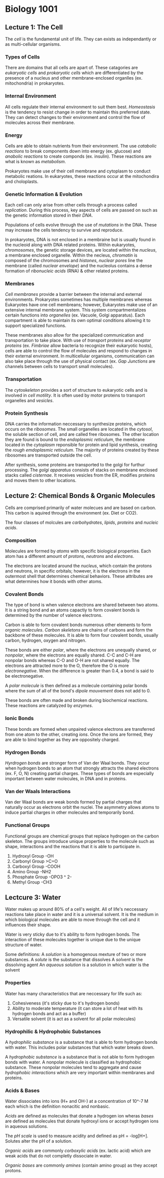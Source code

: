 # Biology 1001

## Lecture 1: The Cell
The *cell* is the fundamental unit of life. They can exists as independantly or as multi-cellular organisms.  

### Types of Cells
There are domains that all cells are apart of. These catagories are *eukaryotic cells* and *prokaryotic cells* which are differentiated by the presence of a nucleus and other membrane-enclosed organlles (ex. mitochondria) in prokaryotes.

### Internal Environment
All cells regulate their internal environment to suit them best. *Homeostasis* is the tendency to resist change in order to maintain this preferred state. They can detect changes to their environment and control the flow of molecules across their membrane.

### Energy
Cells are able to obtain nutrients from their environment. The use *catabolic reactions* to break components down into energy (ex. glucose) and *anabolic reactions* to create componds (ex. insulin). These reactions are what is known as *metabolism*.

Prokaryotes make use of their cell membrane and cytoplasm to conduct metabolic reations. In eukaryotes, these reactions occur at the mitochondira and choloplasts.

### Genetic Information & Evolution
Each cell can only arise from other cells through a process called *replication*. During this process, key aspects of cells are passed on such as the genetic information stored in their *DNA*.

Populations of cells evolve through the use of *mutations* in the DNA. These may increase the cells tendency to survive and reproduce.

In prokaryotes, DNA is not enclosed in a membraine but is usually found in the nucleoid along with DNA related proteins. Within eukaryotes, *chromosomes*, the genetic storage devices, are located within the *nucleus*, a membrane enclosed organelle. Within the necleus, *chromatin* is composed of the chromosomes and *histones*, *nuclear pores* line the membrane (called *nuclear envelope*) and the nucleolus contains a dense formation of *ribonucleic acids* (RNA) & other related proteins.

### Membranes
*Cell membranes* provide a barrier between the internal and external environments. Prokaryotes sometimes has multiple membranes whereas Eukaryotes have one cell membreans; however, Eukaryotes make use of an extensive internal membrane system. This system compartmentalizes certain functions into *organelles* (ex. Vacuole, Golgi apparatus). Each compartment is able to maintain its own optimal conditions allowing it to support specialized functions.

These membranes also allow for the specialized communication and transportation to take place. With use of *transport proteins* and *receptor proteins* (ex. *Fimbriae* allow bacteria to recognize their eukaryotic hosts), cells are able to control the flow of molecules and respond to changes in their external environment. In multicellular organisms, communication can also take place through the use of physical contact (ex. *Gap Junctions* are channels between cells to transport small molecules).

### Transportation
The *cytoskeleton* provides a sort of structure to eukaryotic cells and is involved in *cell motility*. It is often used by motor proteins to transport organelles and *vesicles*.

### Protein Synthesis
DNA carries the information neccessary to synthesize proteins, which occurs on the *ribosomes*. The small organelles are located in the *cytosol*, the soluble section of cell, and are called free ribosomes. The other location they are found is bound to the *endoplasmic reticulum*, the membrane located in the *cytoplasm* reponsible for protein and lipid synthesis, creating the *rough emdoplasmic reticulum*. The majority of proteins created by these ribosomes are transported outside the cell.

After synthesis, some proteins are transported to the golgi for furthur processing. The *golgi apparatus* consists of stacks on membrane enclosed stacks called *cisternae*. It receives vesicles from the ER, modifies proteins and moves them to other locations.

## Lecture 2: Chemical Bonds & Organic Molecules
Cells are comprised primarily of water molecues and are based on carbon. This carbon is aquired through the environment (ex. Diet or CO2).

The four classes of molcules are *carbohydrates*, *lipids*, *proteins* and *nucleic acids*.

### Composition
Molecules are formed by *atoms* with specific biological properties. Each atom has a different amount of *protons*, *neutrons* and *electrons*.

The electrons are located around the *nucleus*, which contain the protons and neutrons, in specific orbitals; however, it is the electrons in the outermost shell that determines chemical behaviors. These attributes are what determines how it bonds with other atoms.

### Covalent Bonds
The type of bond is when valence electrons are shared between two atoms. It is a string bond and an atoms capactiy to form covalent bonds is determined by the number of valence electrons.

Carbon is able to form covalent bonds numerous other elements to form *organic molecules*. *Carbon skeletons* are chains of carbons and form the backbone of these molecules. It is able to form four covalent bonds, usually carbon, hydrogen, oxygen and nitrogen. 

These bonds are either *polar*, where the electrons are unequally shared, or *nonpolar*, where the electrons are equally shared. C-C and C-H are nonpolar bonds whereas C-O and O-H are not shared equally. The electrons are attracted more to the O, therefore the O is more *electronegative*. When the difference is greater than 0.4, a bond is said to be electronegative.

A *polar molecule* is then defined as a molecule containing polar bonds where the sum of all of the bond's *dipole mouvement* does not add to 0.

These bonds are often made and broken during biochemical reactions. These reactions are catalyzed by *enzymes*.

### Ionic Bonds
These bonds are formed when unpaired valence electrons are transferred from one atom to the other, creating *ions*. Once the ions are formed, they are able to bind together as they are oppositely charged.

### Hydrogen Bonds
*Hyrdrogen bonds* are stronger form of Van der Waal bonds. They occur when hydrogen bonds to an atom that strongly attracts the shared electrons (ex. F, O, N) creating partial charges. These types of bonds are especially important between water molecules, in DNA and in proteins.

### Van der Waals Interactions
Van der Waal bonds are weak bonds formed by partial charges that naturally occur as electrons orbit the nuclei. The asymmetry allows atoms to induce partial charges in other molecules and temporarily bond.

### Functional Groups
Functional groups are chemical groups that replace hydrogen on the carbon skeleton. The groups introduce unique properties to the molecule such as shape, interactions and the reactions that it is able to participate in.

1. Hydroxyl Group -OH
2. Carbonyl Group >C=O
3. Carboxyl Group -COOH
4. Amino Group -NH2
5. Phosphate Group -OPO3 ^ 2-
6. Methyl Group -CH3

## Lectcure 3: Water
Water makes up around 80% of a cell's weight. All of life's neccessary reactions take place in water and it is a universal solvent. It is the medium in which biological molecules are able to move through the cell and it influences their shape.

Water is very sticky due to it's ability to form hydrogen bonds. The interaction of these molecules together is unique due to the unique structure of water.

Some definitions:
A *solution* is a homogenous mexture of two or more substances.
A *solute* is the substance that dissolves
A *solvent* is the dissolving agent
An *aqueous solution* is a solution in which water is the solvent

### Properties
Water has many characteristics that are neccessary for life such as:
1. Cohesiveness (it's sticky due to it's hydrogen bonds)
2. Ability to moderate temperature (it can store a lot of heat with its hydrogen bonds and act as a buffer)
3. Versatile solvent (it is act as a solvent for all polar molecules)


### Hydrophilic & Hydrophobic Substances
A *hydrophilic substance* is a substance that is able to form hydrogen bonds with water. This includes polar substances that which water breaks down.

A *hydrophobic substance* is a substance that is not able to form hydrogen bonds with water. A nonpolar molecule is classified as hydrophobic substance. These nonpolar molecules tend to aggregate and cause *hydrophobic interactions* which are very important within membranes and proteins.

### Acids & Bases
Water dissociates into ions (H+ and OH-) at a concentration of 10^-7 M each which is the definition nonacitic and nonbasic.

*Acids* are defined as molecules that donate a hydrogen ion wheras *bases* are defined as molecules that donate hydroxyl ions or accept hydrogen ions in aqueous solutions.

The *pH scale* is used to measure acidity and defined as pH = -log[H+]. Solutes alter the pH of a solution.

*Organic acids* are commonly *corboxylic acids* (ex. lactic acid) which are weak acids that do not completly dissociate in water.

*Organic bases* are commonly *amines* (contain amino group) as they accept protons.